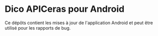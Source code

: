 # Dico APICeras pour Android

Ce dépôts contient les mises à jour de l'application Android et peut être utilisé
pour les rapports de bug.
